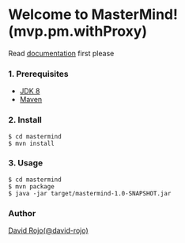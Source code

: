 # Welcome to MasterMind! **(mvp.pm.withProxy)**

Read [documentation](docs/README.md) first please

### 1. Prerequisites
- [JDK 8](http://www.oracle.com/technetwork/java/javase/downloads/jdk8-downloads-2133151.html)
- [Maven](https://maven.apache.org/install.html)

### 2. Install

```
$ cd mastermind
$ mvn install
```

### 3. Usage

```
$ cd mastermind
$ mvn package
$ java -jar target/mastermind-1.0-SNAPSHOT.jar
```

### Author

[David Rojo(@david-rojo)](https://github.com/david-rojo)

